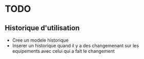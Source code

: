 # TODO

## Historique d'utilisation

- Cree un modele historique
- Inserer un historique quand il y a des changemenant sur les equipements avec celui qui a fait le changement
